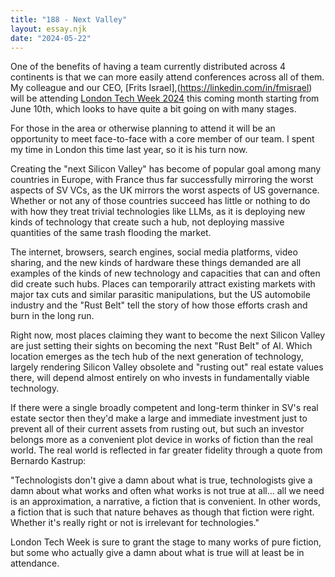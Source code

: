 ```yaml
---
title: "188 - Next Valley"
layout: essay.njk
date: "2024-05-22"
---
```


One of the benefits of having a team currently distributed across 4 continents is that we can more easily attend conferences across all of them. My colleague and our CEO, [Frits Israel],(https://linkedin.com/in/fmisrael) will be attending [London Tech Week 2024]((https://londontechweek.com/2024-agenda)) this coming month starting from June 10th, which looks to have quite a bit going on with many stages.

For those in the area or otherwise planning to attend it will be an opportunity to meet face-to-face with a core member of our team. I spent my time in London this time last year, so it is his turn now.

Creating the "next Silicon Valley" has become of popular goal among many countries in Europe, with France thus far successfully mirroring the worst aspects of SV VCs, as the UK mirrors the worst aspects of US governance. Whether or not any of those countries succeed has little or nothing to do with how they treat trivial technologies like LLMs, as it is deploying new kinds of technology that create such a hub, not deploying massive quantities of the same trash flooding the market.

The internet, browsers, search engines, social media platforms, video sharing, and the new kinds of hardware these things demanded are all examples of the kinds of new technology and capacities that can and often did create such hubs. Places can temporarily attract existing markets with major tax cuts and similar parasitic manipulations, but the US automobile industry and the "Rust Belt" tell the story of how those efforts crash and burn in the long run.

Right now, most places claiming they want to become the next Silicon Valley are just setting their sights on becoming the next "Rust Belt" of AI. Which location emerges as the tech hub of the next generation of technology, largely rendering Silicon Valley obsolete and "rusting out" real estate values there, will depend almost entirely on who invests in fundamentally viable technology.

If there were a single broadly competent and long-term thinker in SV's real estate sector then they'd make a large and immediate investment just to prevent all of their current assets from rusting out, but such an investor belongs more as a convenient plot device in works of fiction than the real world. The real world is reflected in far greater fidelity through a quote from Bernardo Kastrup:

"Technologists don't give a damn about what is true, technologists give a damn about what works and often what works is not true at all... all we need is an approximation, a narrative, a fiction that is convenient. In other words, a fiction that is such that nature behaves as though that fiction were right. Whether it's really right or not is irrelevant for technologies."

London Tech Week is sure to grant the stage to many works of pure fiction, but some who actually give a damn about what is true will at least be in attendance.
